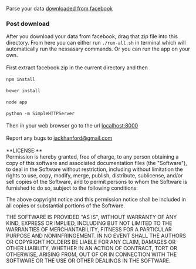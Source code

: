 Parse your data <a href="https://www.facebook.com/help/212802592074644">downloaded from facebook</a>
<br />
<h3>Post download </h3>
After you download your data from facebook, drag that zip file into this directory. From here you can either run <code>./run-all.sh</code> in terminal which will automatically run the nessasary commands. Or you can run the app on your own. 
<br />
<br />
First extract facebook.zip in the current directory and then
<br />
<br />
<code>npm install</code>
<br />
<br />
<code>bower install</code>
<br />
<br />
<code>node app</code>
<br />
<br />
<code>python -m SimpleHTTPServer</code>
<br />
<br />
Then in your web browser go to the url  <a href="http://localhost:8000">localhost:8000</a>
<br />
<br />
Report any bugs to <a href="mailto:jackhanford@gmail.com">jackhanford@gmail.com</a>
<br />
<br />
**LICENSE:**
<br />
Permission is hereby granted, free of charge, to any person obtaining a copy
of this software and associated documentation files (the "Software"), to deal
in the Software without restriction, including without limitation the rights
to use, copy, modify, merge, publish, distribute, sublicense, and/or sell
copies of the Software, and to permit persons to whom the Software is
furnished to do so, subject to the following conditions:

The above copyright notice and this permission notice shall be included in
all copies or substantial portions of the Software.

THE SOFTWARE IS PROVIDED "AS IS", WITHOUT WARRANTY OF ANY KIND, EXPRESS OR
IMPLIED, INCLUDING BUT NOT LIMITED TO THE WARRANTIES OF MERCHANTABILITY,
FITNESS FOR A PARTICULAR PURPOSE AND NONINFRINGEMENT. IN NO EVENT SHALL THE
AUTHORS OR COPYRIGHT HOLDERS BE LIABLE FOR ANY CLAIM, DAMAGES OR OTHER
LIABILITY, WHETHER IN AN ACTION OF CONTRACT, TORT OR OTHERWISE, ARISING FROM,
OUT OF OR IN CONNECTION WITH THE SOFTWARE OR THE USE OR OTHER DEALINGS IN
THE SOFTWARE.
